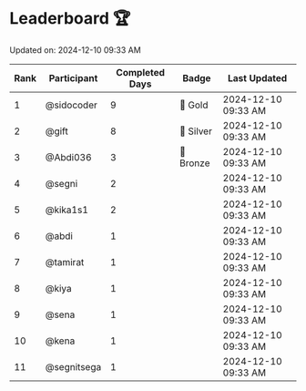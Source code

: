 # Leaderboard 🏆

Updated on: 2024-12-10 09:33 AM

| Rank | Participant       | Completed Days | Badge      | Last Updated         |
|------|-------------------|----------------|------------|----------------------|
| 1    | @sidocoder        | 9              | 🏅 Gold     | 2024-12-10 09:33 AM |
| 2    | @gift             | 8              | 🥈 Silver   | 2024-12-10 09:33 AM |
| 3    | @Abdi036          | 3              | 🥉 Bronze   | 2024-12-10 09:33 AM |
| 4    | @segni            | 2              |            | 2024-12-10 09:33 AM |
| 5    | @kika1s1          | 2              |            | 2024-12-10 09:33 AM |
| 6    | @abdi             | 1              |            | 2024-12-10 09:33 AM |
| 7    | @tamirat          | 1              |            | 2024-12-10 09:33 AM |
| 8    | @kiya             | 1              |            | 2024-12-10 09:33 AM |
| 9    | @sena             | 1              |            | 2024-12-10 09:33 AM |
| 10   | @kena             | 1              |            | 2024-12-10 09:33 AM |
| 11   | @segnitsega       | 1              |            | 2024-12-10 09:33 AM |
